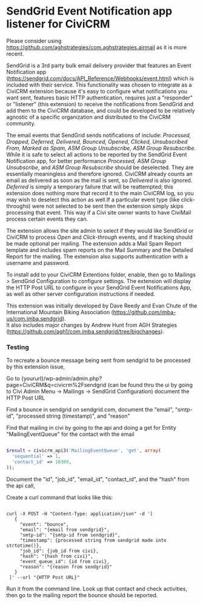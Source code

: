 # SendGrid Event Notification app listener for CiviCRM

Please consider using https://github.com/aghstrategies/com.aghstrategies.airmail as it is more recent.

SendGrid is a 3rd party bulk email delivery provider that features an Event Notification app (https://sendgrid.com/docs/API_Reference/Webhooks/event.html) which is included with their service. This functionality was chosen to integrate as a CiviCRM extension because it's easy to configure what notifications you want sent, features basic HTTP authentication, requires just a "responder" or "listener" (this extension) to receive the notifications from SendGrid and add them to the CiviCRM database, and could be developed to be relatively agnostic of a specific organization and distributed to the CiviCRM community.

The email events that SendGrid sends notifications of include: _Processed, Dropped, Deferred, Delivered, Bounced, Opened, Clicked, Unsubscribed From, Marked as Spam, ASM Group Unsubscribe, ASM Group Resubscribe._ While it is safe to select all actions to be reported by the SendGrid Event Notification app, for better performance _Processed, ASM Group Unsubscribe_, and _ASM Group Resubscribe_ should be deselected. They are essentially meaningless and therefore ignored. CiviCRM already counts an email as delivered as soon as the mail is sent, so _Delivered_ is also ignored. _Deferred_ is simply a temporary failure that will be reattempted; this extension does nothing more that record it to the main CiviCRM log, so you may wish to deselect this action as well.If a particular event type (like click-throughs) were not selected to be sent then the extension simply skips processing that event. This way if a Civi site owner wants to have CiviMail process certain events they can.

The extension allows the site admin to select if they would like SendGrid or CiviCRM to process _Open_ and _Click-through_ events, and if tracking should be made optional per mailing. The extension adds a Mail Spam Report template and includes spam reports on the Mail Summary and the Detailed Report for the mailing. The extension also supports authentication with a username and password.

To install add to your CiviCRM Extentions folder, enable, then go to Mailings > SendGrid Configuration to configure settings. The extension will display the HTTP Post URL to configure in your SendGrid Event Notifications App, as well as other server configuration instructions if needed.

This extension was initially developed by Dave Reedy and Evan Chute of the International Mountain Biking Association (https://github.com/imba-us/com.imba.sendgrid).  
It also includes major changes by Andrew Hunt from AGH Strategies (https://github.com/agh1/com.imba.sendgrid/tree/bigchanges).

### Testing

To recreate a bounce message being sent from sendgrid to be processed by this extension issue,

Go to {yoururl}/wp-admin/admin.php?page=CiviCRM&q=civicrm%2Fsendgrid (can be found thru the ui by going to Civi Admin Menu -> Mailings -> SendGrid Configuration) document the HTTP Post URL

Find a bounce in sendgrid on sendgrid.com, document the "email", "smtp-id", "processed string (timestamp)", and "reason"

Find that mailing in civi by going to the api and doing a get for Entity "MailingEventQueue" for the contact with the email

```php

$result = civicrm_api3('MailingEventQueue', 'get', array(
  'sequential' => 1,
  'contact_id' => 18309,
));

```
Document the "id", "job_id", "email_id", "contact_id", and the "hash" from the api call,

Create a curl command that looks like this:

```

curl -X POST -H "Content-Type: application/json" -d '[
   {
     "event": "bounce",
     "email": "{email from sendgrid}",
     "smtp-id": "{smtp-id from sendgrid}",
     "timestamp": {processed string from sendgrid made into strtotime()},
     "job_id": {job_id from civi},
     "hash": "{hash from civi}",
     "event_queue_id": {id from civi},
     "reason": "{reason from sendgrid}"
   }
 ]' --url "{HTTP Post URL}"

```

Run it from the command line. Look up that contact and check activities, then go to the mailing report the bounce should be reported.
